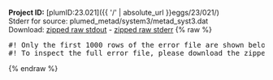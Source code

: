 **Project ID:** [plumID:23.021]({{ '/' | absolute_url }}eggs/23/021/)  
Stderr for source:  plumed_metad/system3/metad_syst3.dat   
Download: [zipped raw stdout](metad_syst3.dat.plumed_master.stdout.txt.zip) - [zipped raw stderr](metad_syst3.dat.plumed_master.stderr.txt.zip) 
{% raw %}
<pre>
#! Only the first 1000 rows of the error file are shown below
#! To inspect the full error file, please download the zipped raw stderr file above
</pre>
{% endraw %}
